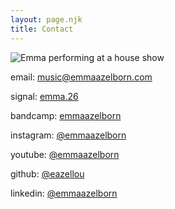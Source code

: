 ```yaml
---
layout: page.njk
title: Contact
---
```


<img src="/static/images/house-show.jpg" alt="Emma performing at a house show">


email: <a href="mailto:music@emmaazelborn.com">music@emmaazelborn.com</a>

signal: [emma.26](https://signal.me/#eu/rE5VP66SqSu1TDD8syRG3a8NFzyZTkX2iQRuf4KnvRvxCz-w1mpCPpka_ybNsgps)

bandcamp: [emmaazelborn](https://emmaazelborn.bandcamp.com/)

instagram: [@emmaazelborn](https://www.instagram.com/emmaazelborn/)

youtube: [@emmaazelborn](https://www.youtube.com/@emmaazelborn)

github: [@eazellou](https://github.com/eazellou)

linkedin: [@emmaazelborn](https://www.linkedin.com/in/emmaazelborn/)  